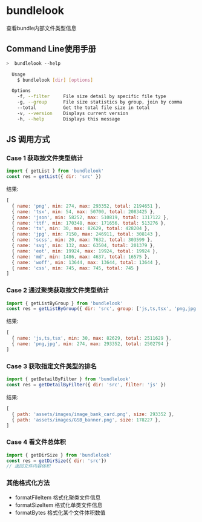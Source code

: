 # bundlelook

查看bundle内部文件类型信息

## Command Line使用手册

```bash
>  bundlelook --help

  Usage
    $ bundlelook [dir] [options]

  Options
    -f, --filter     File size detail by specific file type
    -g, --group      File size statistics by group, join by comma
    --total          Get the total file size in total
    -v, --version    Displays current version
    -h, --help       Displays this message
```

## JS 调用方式

### Case 1 获取按文件类型统计

```javascript
import { getList } from 'bundlelook'
const res = getList({ dir: 'src' })
```

结果:

```javascript
[
  { name: 'png', min: 274, max: 293352, total: 2194651 },
  { name: 'tsx', min: 54, max: 50700, total: 2083425 },
  { name: 'json', min: 58252, max: 510819, total: 1317122 },
  { name: 'ttf', min: 170348, max: 171656, total: 513276 },
  { name: 'ts', min: 30, max: 82629, total: 428204 },
  { name: 'jpg', min: 7150, max: 246911, total: 308143 },
  { name: 'scss', min: 20, max: 7632, total: 303599 },
  { name: 'svg', min: 132, max: 63504, total: 201379 },
  { name: 'eot', min: 19924, max: 19924, total: 19924 },
  { name: 'md', min: 1486, max: 4637, total: 16575 },
  { name: 'woff', min: 13644, max: 13644, total: 13644 },
  { name: 'css', min: 745, max: 745, total: 745 }
]
```

### Case 2 通过聚类获取按文件类型统计

```javascript
import { getListByGroup } from 'bundlelook'
const res = getListByGroup({ dir: 'src', group: ['js,ts,tsx', 'png,jpg'] })
```

结果:

```javascript
[
  { name: 'js,ts,tsx', min: 30, max: 82629, total: 2511629 },
  { name: 'png,jpg', min: 274, max: 293352, total: 2502794 }
]
```

### Case 3 获取指定文件类型的排名

```javascript
import { getDetailByFilter } from 'bundlelook'
const res = getDetailByFilter({ dir: 'src', filter: 'js' })
```

结果:

```javascript
[
  { path: 'assets/images/image_bank_card.png', size: 293352 },
  { path: 'assets/images/GSB_banner.png', size: 178227 },
]
```

### Case 4 看文件总体积

```javascript
import { getDirSize } from 'bundlelook'
const res = getDirSize({ dir: 'src'})
// 返回文件内容体积
```

### 其他格式化方法

- formatFileItem 格式化聚类文件信息
- formatSizeItem 格式化单类文件信息
- formatBytes 格式化某个文件体积数值
